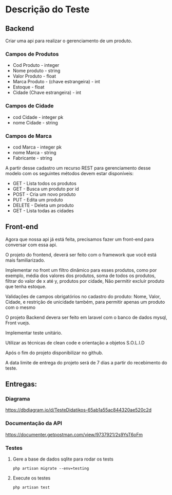 # Descrição do Teste
## Backend

Criar uma api para realizar o gerenciamento de um produto.

### Campos de Produtos
- Cod Produto - integer  
- Nome produto - string  
- Valor Produto - float  
- Marca Produto - (chave estrangeira) - int    
- Estoque - float  
- Cidade (Chave estrangeira) - int  

### Campos de Cidade
- cod Cidade - integer pk  
- nome Cidade - string  

### Campos de Marca
- cod Marca - integer pk
- nome Marca - string
- Fabricante - string

A partir desse cadastro um recurso REST para gerenciamento desse modelo com os seguintes métodos devem estar disponíveis:

- GET  - Lista todos os produtos  
- GET  - Busca um produto por id  
- POST  - Cria um novo produto  
- PUT  - Edita um produto  
- DELETE  - Deleta um produto  
- GET - Lista todas as cidades  

## Front-end

Agora que nossa api já está feita, precisamos fazer um front-end para conversar com essa api.

O projeto do frontend, deverá ser feito com o framework que você está mais familiarizado.

Implementar no front um filtro dinâmico para esses produtos, como por exemplo, média dos valores dos produtos,
soma de todos os produtos, filtrar do valor de x até y, produtos por cidade,
Não permitir excluir produto que tenha estoque.


Validações de campos obrigatórios no cadastro do produto: Nome, Valor, Cidade, e restrição de unicidade também, para permitir apenas um produto com o mesmo


O projeto Backend devera ser feito em laravel com o banco de dados mysql, Front vuejs.

Implementar teste unitário.

Utilizar as técnicas de clean code e orientação a objetos S.O.L.I.D

Após o fim do projeto disponibilizar no github.

A data limite de entrega do projeto será de 7 dias a partir do recebimento do teste.


## Entregas:

### Diagrama
https://dbdiagram.io/d/TesteDidatikos-65ab1a55ac844320ae520c2d

### Documentação da API
https://documenter.getpostman.com/view/9737921/2s9YsT6oFm

### Testes

1. Gere a base de dados sqlite para rodar os tests
    ````
    php artisan migrate --env=testing
    ````

2. Execute os testes
    ````
    php artisan test
    ````
